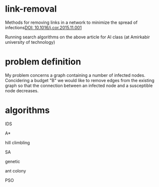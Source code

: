 # link-removal
Methods for removing links in a network to minimize the spread of infections[DOI: 10.1016/j.cor.2015.11.001](https://www.sciencedirect.com/science/article/abs/pii/S030505481500249X?via%3Dihub)

Running search algorithms on the above article for AI class (at Amirkabir university of technology)

# problem definition
My problem concerns a graph containing a number of infected nodes. Concidering a budget "B" we would like to remove edges from the existing graph so that the connection between an infected node and a susceptible node decreases.

# algorithms
IDS

A*

hill climbling

SA

genetic

ant colony

PSO
